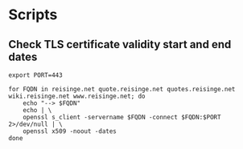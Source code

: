 # Scripts

## Check TLS certificate validity start and end dates

```
export PORT=443

for FQDN in reisinge.net quote.reisinge.net quotes.reisinge.net wiki.reisinge.net www.reisinge.net; do
    echo "--> $FQDN"
    echo | \
    openssl s_client -servername $FQDN -connect $FQDN:$PORT 2>/dev/null | \
    openssl x509 -noout -dates
done
```
